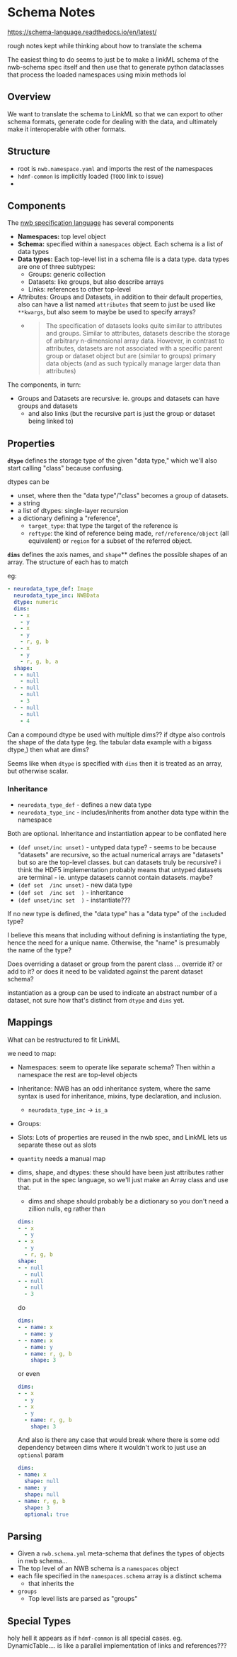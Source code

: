 # Schema Notes

https://schema-language.readthedocs.io/en/latest/

rough notes kept while thinking about how to translate the schema

The easiest thing to do seems to just be to make a linkML schema of the nwb-schema spec itself and then use that to generate python dataclasses that process the loaded namespaces using mixin methods lol

## Overview

We want to translate the schema to LinkML so that we can export to other schema formats,
generate code for dealing with the data, and ultimately make it interoperable
with other formats.


## Structure

- root is `nwb.namespace.yaml` and imports the rest of the namespaces
- `hdmf-common` is implicitly loaded (`TODO` link to issue)
- 

## Components

The [nwb specification language](https://schema-language.readthedocs.io/en/latest/description.html)
has several components

- **Namespaces:** top level object
- **Schema:** specified within a `namespaces` object. Each schema is a list of data types
- **Data types:** Each top-level list in a schema file is a data type. data types are one of three subtypes:
	- Groups: generic collection
	- Datasets: like groups, but also describe arrays
	- Links: references to other top-level 
- Attributes: Groups and Datasets, in addition to their default properties, also can have a list named `attributes` that seem to just be used like `**kwargs`, but also seem to maybe be used to specify arrays? 
	- > The specification of datasets looks quite similar to attributes and groups. Similar to attributes, datasets describe the storage of arbitrary n-dimensional array data. However, in contrast to attributes, datasets are not associated with a specific parent group or dataset object but are (similar to groups) primary data objects (and as such typically manage larger data than attributes)

The components, in turn:

- Groups and Datasets are recursive: ie. groups and datasets can have groups and datasets 
	- and also links (but the recursive part is just the group or dataset being linked to)

## Properties

**`dtype`** defines the storage type of the given "data type," which we'll also start calling "class" because confusing. 

dtypes can be 
- unset, where then the "data type"/"class" becomes a group of datasets.
- a string
- a list of dtypes: single-layer recursion
- a dictionary defining a "reference", 
	- `target_type`: that type the target of the reference is
	- `reftype`: the kind of reference being made, `ref/reference/object` (all equivalent) or `region` for a subset of the referred object.

**`dims`** defines the axis names, and `shape`** defines the possible shapes of an array. The structure of each has to match

eg: 

```yml
- neurodata_type_def: Image
  neurodata_type_inc: NWBData
  dtype: numeric
  dims:
  - - x
    - y
  - - x
    - y
    - r, g, b
  - - x
    - y
    - r, g, b, a
  shape:
  - - null
    - null
  - - null
    - null
    - 3
  - - null
    - null
    - 4
```

Can a compound dtype be used with multiple dims?? if dtype also controls the shape of the data type (eg. the tabular data example with a bigass dtype,) then what are dims?

Seems like when `dtype` is specified with `dims` then it is treated as an array, but otherwise scalar. 


### Inheritance

- `neurodata_type_def` - defines a new data type
- `neurodata_type_inc` - includes/inherits from another data type within the namespace

Both are optional. Inheritance and instantiation appear to be conflated here

- `(def unset/inc unset)` - untyped data type? - seems to be because "datasets" are recursive, so the actual numerical arrays are "datasets" but so are the top-level classes. but can datasets truly be recursive? i think the HDF5 implementation probably means that untyped datasets are terminal - ie. untype datasets cannot contain datasets. maybe?
- `(def set  /inc unset)` - new data type
- `(def set  /inc set  )` - inheritance
- `(def unset/inc set  )` - instantiate???


If no new type is defined, the "data type" has a "data type" of the `inc`luded type? 

I believe this means that including without defining is instantiating the type, hence the need for a unique name. Otherwise, the "name" is presumably the name of the type?

Does overriding a dataset or group from the parent class ... override it? or add to it? or does it need to be validated against the parent dataset schema?

instantiation as a group can be used to indicate an abstract number of a dataset, not sure how that's distinct from `dtype` and `dims` yet.



## Mappings

What can be restructured to fit LinkML

we need to map:
- Namespaces: seem to operate like separate schema? Then within a namespace the
  rest are top-level objects
- Inheritance: NWB has an odd inheritance system, where the same syntax is used for
  inheritance, mixins, type declaration, and inclusion.
  - `neurodata_type_inc` -> `is_a`
- Groups: 
- Slots: Lots of properties are reused in the nwb spec, and LinkML lets us separate these out as slots
- `quantity` needs a manual map
- dims, shape, and dtypes: these should have been just attributes rather than put in the spec
  language, so we'll just make an Array class and use that.
  - dims and shape should probably be a dictionary so you don't need a zillion nulls, eg rather than 
  ```yml
  dims:
  - - x
    - y
  - - x
    - y
    - r, g, b
  shape:
  - - null
    - null
  - - null
    - null
    - 3
  ```
  do
  ```yml
  dims:
  - - name: x
    - name: y
  - - name: x
    - name: y
    - name: r, g, b
      shape: 3
  ```
  or even
  ```yml
  dims:
  - - x
    - y
  - - x
    - y
    - name: r, g, b
      shape: 3

  ```

  And also is there any case that would break where there is some odd dependency between dims where it wouldn't work to just use an `optional` param

  ```yml
  dims:
  - name: x
    shape: null
  - name: y
    shape: null
  - name: r, g, b
    shape: 3
    optional: true
  ```

## Parsing

- Given a `nwb.schema.yml` meta-schema that defines the types of objects in nwb schema...
- The top level of an NWB schema is a `namespaces` object
- each file specified in the `namespaces.schema` array is a distinct schema
	- that inherits the 
- `groups`
	- Top level lists are parsed as "groups"

## Special Types

holy hell it appears as if `hdmf-common` is all special cases. eg. DynamicTable.... is like a parallel implementation of links and references???